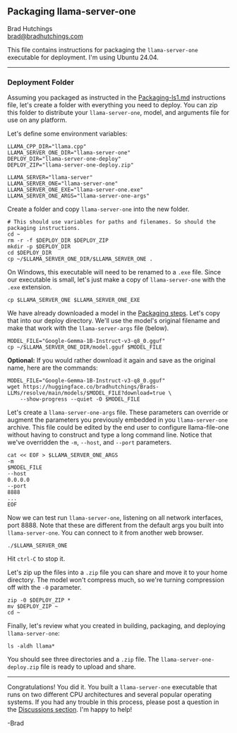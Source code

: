 ## Packaging llama-server-one

Brad Hutchings<br/>
brad@bradhutchings.com

This file contains instructions for packaging the `llama-server-one` executable for deployment. I'm using Ubuntu 24.04.

---
### Deployment Folder
Assuming you packaged as instructed in the [Packaging-ls1.md](Packaging-ls1.md) instructions file, let's create a folder with everything you need to deploy. You can zip this folder to distribute your `llama-server-one`, model, and arguments file for use on any platform. 

Let's define some environment variables:
```
LLAMA_CPP_DIR="llama.cpp"
LLAMA_SERVER_ONE_DIR="llama-server-one"
DEPLOY_DIR="llama-server-one-deploy"
DEPLOY_ZIP="llama-server-one-deploy.zip"

LLAMA_SERVER="llama-server"
LLAMA_SERVER_ONE="llama-server-one"
LLAMA_SERVER_ONE_EXE="llama-server-one.exe"
LLAMA_SERVER_ONE_ARGS="llama-server-one-args"
```

Create a folder and copy `llama-server-one` into the new folder.
```
# This should use variables for paths and filenames. So should the packaging instructions.
cd ~
rm -r -f $DEPLOY_DIR $DEPLOY_ZIP
mkdir -p $DEPLOY_DIR
cd $DEPLOY_DIR
cp ~/$LLAMA_SERVER_ONE_DIR/$LLAMA_SERVER_ONE .
```

On Windows, this executable will need to be renamed to a `.exe` file. Since our executable is small, let's just make a copy of `llama-server-one` with the `.exe` extension.

```
cp $LLAMA_SERVER_ONE $LLAMA_SERVER_ONE_EXE
```

We have already downloaded a model in the [Packaging steps](Packaging-ls1.md). Let's copy that into our deploy directory. We'll use the model's original filename and make that work with the `llama-server-args` file (below).
```
MODEL_FILE="Google-Gemma-1B-Instruct-v3-q8_0.gguf"
cp ~/$LLAMA_SERVER_ONE_DIR/model.gguf $MODEL_FILE
```

**Optional:** If you would rather download it again and save as the original name, here are the commands:
```
MODEL_FILE="Google-Gemma-1B-Instruct-v3-q8_0.gguf"
wget https://huggingface.co/bradhutchings/Brads-LLMs/resolve/main/models/$MODEL_FILE?download=true \
    --show-progress --quiet -O $MODEL_FILE
```

Let's create a `llama-server-one-args` file. These parameters can override or augment the parameters you previously embedded in you `llama-server-one` archive. This file could be edited by the end user to configure llama-file-one without having to construct and type a long command line. Notice that we've overridden the `-m`, `--host`, and `--port` parameters.
```
cat << EOF > $LLAMA_SERVER_ONE_ARGS
-m
$MODEL_FILE
--host
0.0.0.0
--port
8888
...
EOF
```

Now we can test run `llama-server-one`, listening on all network interfaces, port 8888. Note that these are different from the default args you built into `llama-server-one`. You can connect to it from another web browser.
```
./$LLAMA_SERVER_ONE
```

Hit `ctrl-C` to stop it.

Let's zip up the files into a `.zip` file you can share and move it to your home directory. The model won't compress much, so we're turning compression off with the `-0` parameter.

```
zip -0 $DEPLOY_ZIP *
mv $DEPLOY_ZIP ~
cd ~
```

Finally, let's review what you created in building, packaging, and deploying `llama-server-one`:
```
ls -aldh llama*
```

You should see three directories and a `.zip` file. The `llama-server-one-deploy.zip` file is ready to upload and share.

---
Congratulations! You did it. You built a `llama-server-one` executable that runs on two different CPU architectures and several popular operating systems. If you had any trouble in this process, please post a question in the [Discussions section](https://github.com/BradHutchings/llama-server-one/discussions). I'm happy to help!

-Brad

